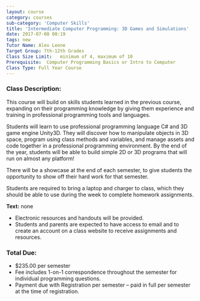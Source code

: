 ```yaml
---
layout: course
category: courses
sub-category: 'Computer Skills'
title: 'Intermediate Computer Programming: 3D Games and Simulations'
date: 2017-07-08 00:19
tags: new
Tutor Name: Alex LeoneTarget Group: 7th-12th GradesClass Size Limit:   minimum of 4, maximum of 10Prerequisite:  Computer Programming Basics or Intro to ComputerClass Type: Full Year Course
---
```

### Class Description: 

This course will build on skills students learned in the previous course, expanding on their programming knowledge by giving them experience and training in professional programming tools and languages.Students will learn to use professional programming language C# and 3D game engine Unity3D. They will discover how to manipulate objects in 3D space, program using class methods and variables, and manage assets and code together in a professional programming environment. By the end of the year, students will be able to build simple 2D or 3D programs that will run on almost any platform!

There will be a showcase at the end of each semester, to give students the opportunity to show off their hard work for that semester.Students are required to bring a laptop and charger to class, which they should be able to use during the week to complete homework assignments.

**Text:** none* Electronic resources and handouts will be provided.* Students and parents are expected to have access to email andto create an account on a class website to receive assignments andresources.

### Total Due:* $235.00 per semester* Fee includes 1-on-1 correspondence throughout the semester for individual programming questions.* Payment due with Registration per semester – paid in full per semester at the time of registration.